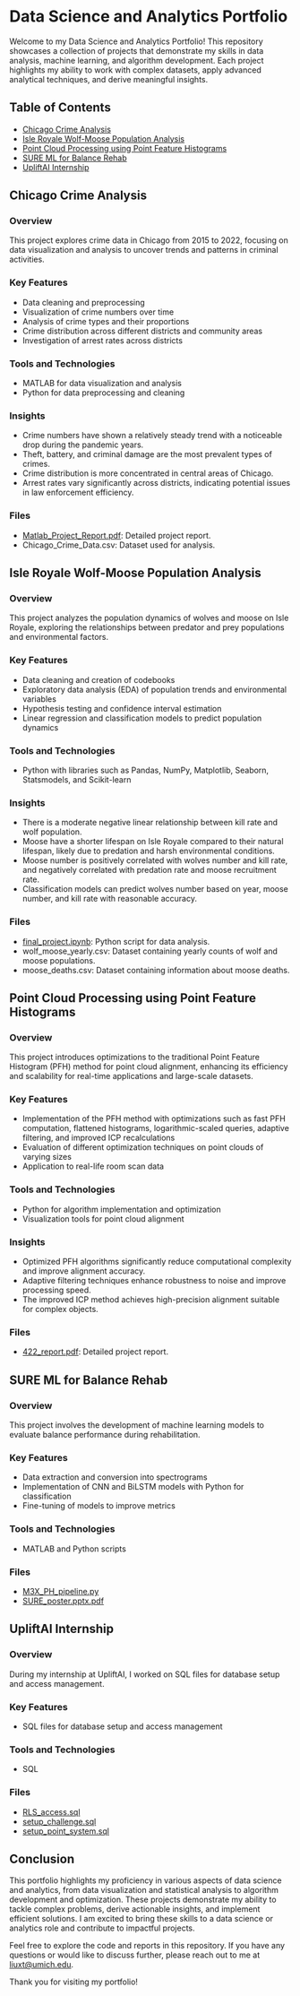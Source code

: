 # Data Science and Analytics Portfolio

Welcome to my Data Science and Analytics Portfolio! This repository showcases a collection of projects that demonstrate my skills in data analysis, machine learning, and algorithm development. Each project highlights my ability to work with complex datasets, apply advanced analytical techniques, and derive meaningful insights.

## Table of Contents
- [Chicago Crime Analysis](#chicago-crime-analysis)
- [Isle Royale Wolf-Moose Population Analysis](#isle-royale-wolf-moose-population-analysis)
- [Point Cloud Processing using Point Feature Histograms](#point-cloud-processing-using-point-feature-histograms)
- [SURE ML for Balance Rehab](#sure-ml-for-balance-rehab)
- [UpliftAI Internship](#upliftai-internship)

## Chicago Crime Analysis
### Overview
This project explores crime data in Chicago from 2015 to 2022, focusing on data visualization and analysis to uncover trends and patterns in criminal activities.

### Key Features
- Data cleaning and preprocessing
- Visualization of crime numbers over time
- Analysis of crime types and their proportions
- Crime distribution across different districts and community areas
- Investigation of arrest rates across districts

### Tools and Technologies
- MATLAB for data visualization and analysis
- Python for data preprocessing and cleaning

### Insights
- Crime numbers have shown a relatively steady trend with a noticeable drop during the pandemic years.
- Theft, battery, and criminal damage are the most prevalent types of crimes.
- Crime distribution is more concentrated in central areas of Chicago.
- Arrest rates vary significantly across districts, indicating potential issues in law enforcement efficiency.

### Files
- [Matlab_Project_Report.pdf](https://github.com/guihunwansui/CV/blob/main/p1/Matlab_Project_Report.pdf): Detailed project report.
- Chicago_Crime_Data.csv: Dataset used for analysis.

## Isle Royale Wolf-Moose Population Analysis
### Overview
This project analyzes the population dynamics of wolves and moose on Isle Royale, exploring the relationships between predator and prey populations and environmental factors.

### Key Features
- Data cleaning and creation of codebooks
- Exploratory data analysis (EDA) of population trends and environmental variables
- Hypothesis testing and confidence interval estimation
- Linear regression and classification models to predict population dynamics

### Tools and Technologies
- Python with libraries such as Pandas, NumPy, Matplotlib, Seaborn, Statsmodels, and Scikit-learn

### Insights
- There is a moderate negative linear relationship between kill rate and wolf population.
- Moose have a shorter lifespan on Isle Royale compared to their natural lifespan, likely due to predation and harsh environmental conditions.
- Moose number is positively correlated with wolves number and kill rate, and negatively correlated with predation rate and moose recruitment rate.
- Classification models can predict wolves number based on year, moose number, and kill rate with reasonable accuracy.

### Files
- [final_project.ipynb](https://github.com/guihunwansui/CV/blob/main/final_project.ipynb): Python script for data analysis.
- wolf_moose_yearly.csv: Dataset containing yearly counts of wolf and moose populations.
- moose_deaths.csv: Dataset containing information about moose deaths.

## Point Cloud Processing using Point Feature Histograms
### Overview
This project introduces optimizations to the traditional Point Feature Histogram (PFH) method for point cloud alignment, enhancing its efficiency and scalability for real-time applications and large-scale datasets.

### Key Features
- Implementation of the PFH method with optimizations such as fast PFH computation, flattened histograms, logarithmic-scaled queries, adaptive filtering, and improved ICP recalculations
- Evaluation of different optimization techniques on point clouds of varying sizes
- Application to real-life room scan data

### Tools and Technologies
- Python for algorithm implementation and optimization
- Visualization tools for point cloud alignment

### Insights
- Optimized PFH algorithms significantly reduce computational complexity and improve alignment accuracy.
- Adaptive filtering techniques enhance robustness to noise and improve processing speed.
- The improved ICP method achieves high-precision alignment suitable for complex objects.

### Files
- [422_report.pdf](https://github.com/guihunwansui/CV/blob/main/422_report.pdf): Detailed project report.

## SURE ML for Balance Rehab
### Overview
This project involves the development of machine learning models to evaluate balance performance during rehabilitation.

### Key Features
- Data extraction and conversion into spectrograms
- Implementation of CNN and BiLSTM models with Python for classification
- Fine-tuning of models to improve metrics

### Tools and Technologies
- MATLAB and Python scripts

### Files
- [M3X_PH_pipeline.py](https://github.com/guihunwansui/CV/blob/main/SURE_ML_for_balance_rehab/M3X_PH_pipeline.py)
- [SURE_poster.pptx.pdf](https://github.com/guihunwansui/CV/blob/main/SURE_ML_for_balance_rehab/SURE_poster.pptx.pdf)

## UpliftAI Internship
### Overview
During my internship at UpliftAI, I worked on SQL files for database setup and access management.

### Key Features
- SQL files for database setup and access management

### Tools and Technologies
- SQL

### Files
- [RLS_access.sql](https://github.com/guihunwansui/CV/blob/main/UpliftyAI_internship/RLS_access.sql)
- [setup_challenge.sql](https://github.com/guihunwansui/CV/blob/main/UpliftAI_internship/setup_challenge.sql)
- [setup_point_system.sql](https://github.com/guihunwansui/CV/blob/main/UpliftAI_internship/setup_point_system.sql)

## Conclusion
This portfolio highlights my proficiency in various aspects of data science and analytics, from data visualization and statistical analysis to algorithm development and optimization. These projects demonstrate my ability to tackle complex problems, derive actionable insights, and implement efficient solutions. I am excited to bring these skills to a data science or analytics role and contribute to impactful projects.

Feel free to explore the code and reports in this repository. If you have any questions or would like to discuss further, please reach out to me at [liuxt@umich.edu](mailto:liuxt@umich.edu).

Thank you for visiting my portfolio!
